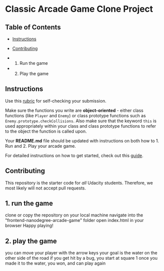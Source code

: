 # Classic Arcade Game Clone Project

## Table of Contents

- [Instructions](#instructions)
- [Contributing](#contributing)

- 1. Run the game
- 2. Play the game

## Instructions

Use this [rubric](https://review.udacity.com/#!/rubrics/15/view) for self-checking your submission.

Make sure the functions you write are **object-oriented** - either class functions (like `Player` and `Enemy`) or class prototype functions such as `Enemy.prototype.checkCollisions`. Also make sure that the keyword `this` is used appropriately within your class and class prototype functions to refer to the object the function is called upon.

Your **README.md** file should be updated with instructions on both how to 1. Run and 2. Play your arcade game.

For detailed instructions on how to get started, check out this [guide](https://docs.google.com/document/d/1v01aScPjSWCCWQLIpFqvg3-vXLH2e8_SZQKC8jNO0Dc/pub?embedded=true).

## Contributing

This repository is the starter code for _all_ Udacity students. Therefore, we most likely will not accept pull requests.

## 1. run the game
clone or copy the repository on your local machine
navigate into the "frontend-nanodegree-arcade-game" folder
open index.html in your browser
Happy playing!

## 2. play the game
you can move your player with the arrow keys
your goal is the water on the other side of the road
if you get hit by a bug, you start at square 1
once you made it to the water, you won, and can play again
